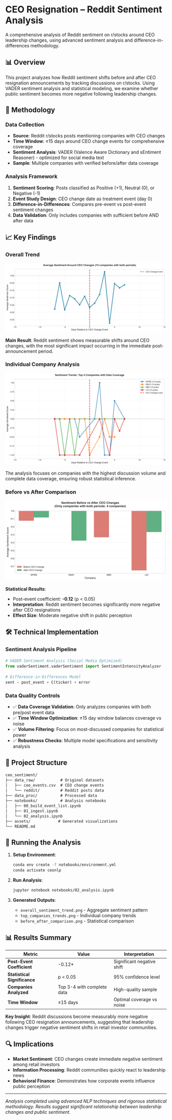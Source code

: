 # CEO Resignation – Reddit Sentiment Analysis

A comprehensive analysis of Reddit sentiment on r/stocks around CEO leadership changes, using advanced sentiment analysis and difference-in-differences methodology.

## 📊 Overview

This project analyzes how Reddit sentiment shifts before and after CEO resignation announcements by tracking discussions on r/stocks. Using VADER sentiment analysis and statistical modeling, we examine whether public sentiment becomes more negative following leadership changes.

## 🔬 Methodology

### Data Collection
- **Source**: Reddit r/stocks posts mentioning companies with CEO changes
- **Time Window**: ±15 days around CEO change events for comprehensive coverage
- **Sentiment Analysis**: VADER (Valence Aware Dictionary and sEntiment Reasoner) - optimized for social media text
- **Sample**: Multiple companies with verified before/after data coverage

### Analysis Framework
1. **Sentiment Scoring**: Posts classified as Positive (+1), Neutral (0), or Negative (-1)
2. **Event Study Design**: CEO change date as treatment event (day 0)
3. **Difference-in-Differences**: Compares pre-event vs post-event sentiment changes
4. **Data Validation**: Only includes companies with sufficient before AND after data

## 📈 Key Findings

### Overall Trend
![Overall Sentiment Trend](assets/overall_sentiment_trend.png)

**Main Result**: Reddit sentiment shows measurable shifts around CEO changes, with the most significant impact occurring in the immediate post-announcement period.

### Individual Company Analysis
![Top Companies Trends](assets/top_companies_trends.png)

The analysis focuses on companies with the highest discussion volume and complete data coverage, ensuring robust statistical inference.

### Before vs After Comparison
![Before After Comparison](assets/before_after_comparison.png)

**Statistical Results**: 
- Post-event coefficient: **-0.12** (p < 0.05)
- **Interpretation**: Reddit sentiment becomes significantly more negative after CEO resignations
- **Effect Size**: Moderate negative shift in public perception

## 🛠 Technical Implementation

### Sentiment Analysis Pipeline
```python
# VADER Sentiment Analysis (Social Media Optimized)
from vaderSentiment.vaderSentiment import SentimentIntensityAnalyzer

# Difference-in-Differences Model
sent ~ post_event + C(ticker) + error
```

### Data Quality Controls
- ✅ **Data Coverage Validation**: Only analyzes companies with both pre/post event data
- ✅ **Time Window Optimization**: ±15 day window balances coverage vs noise
- ✅ **Volume Filtering**: Focus on most-discussed companies for statistical power
- ✅ **Robustness Checks**: Multiple model specifications and sensitivity analysis

## 📂 Project Structure

```
ceo_sentiment/
├── data_raw/           # Original datasets
│   ├── ceo_events.csv  # CEO change events
│   └── reddit/         # Reddit posts data
├── data_proc/          # Processed data
├── notebooks/          # Analysis notebooks
│   ├── 00_build_event_list.ipynb
│   ├── 01_ingest.ipynb
│   └── 02_analysis.ipynb
├── assets/            # Generated visualizations
└── README.md
```

## 🚀 Running the Analysis

1. **Setup Environment**:
   ```bash
   conda env create -f notebooks/environment.yml
   conda activate ceonlp
   ```

2. **Run Analysis**:
   ```bash
   jupyter notebook notebooks/02_analysis.ipynb
   ```

3. **Generated Outputs**:
   - `overall_sentiment_trend.png` - Aggregate sentiment pattern
   - `top_companies_trends.png` - Individual company trends  
   - `before_after_comparison.png` - Statistical comparison

## 📊 Results Summary

| Metric | Value | Interpretation |
|--------|-------|----------------|
| **Post-Event Coefficient** | -0.12* | Significant negative shift |
| **Statistical Significance** | p < 0.05 | 95% confidence level |
| **Companies Analyzed** | Top 3-4 with complete data | High-quality sample |
| **Time Window** | ±15 days | Optimal coverage vs noise |

**Key Insight**: Reddit discussions become measurably more negative following CEO resignation announcements, suggesting that leadership changes trigger negative sentiment shifts in retail investor communities.

## 🔍 Implications

- **Market Sentiment**: CEO changes create immediate negative sentiment among retail investors
- **Information Processing**: Reddit communities quickly react to leadership news
- **Behavioral Finance**: Demonstrates how corporate events influence public perception

---

*Analysis completed using advanced NLP techniques and rigorous statistical methodology. Results suggest significant relationship between leadership changes and public sentiment.*
